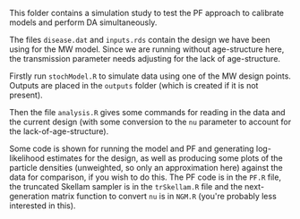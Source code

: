 This folder contains a simulation study to test the PF
approach to calibrate models and perform DA simultaneously.

The files `disease.dat` and `inputs.rds` contain the design
we have been using for the MW model. Since we are running
without age-structure here, the transmission parameter
needs adjusting for the lack of age-structure.

Firstly run `stochModel.R` to simulate data using one
of the MW design points. Outputs are placed in the `outputs`
folder (which is created if it is not present).

Then the file `analysis.R` gives some commands for reading
in the data and the current design (with some conversion to
the `nu` parameter to account for the lack-of-age-structure).

Some code is shown for running the model and PF and generating
log-likelihood estimates for the design, as well as producing
some plots of the particle densities (unweighted, so only an 
approximation here) against the data for comparison, if
you wish to do this. The PF code is in the `PF.R` file, the 
truncated Skellam sampler is in the `trSkellam.R` file
and the next-generation matrix function to convert `nu`
is in `NGM.R` (you're probably less interested in this).
